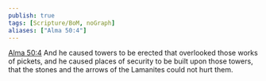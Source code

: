 ```yaml
---
publish: true
tags: [Scripture/BoM, noGraph]
aliases: ["Alma 50:4"]
---
```

[Alma 50:4](https://churchofjesuschrist.org/study/scriptures/bofm/alma/50?lang=eng&id=p4#p4) And he caused towers to be erected that overlooked those works of pickets, and he caused places of security to be built upon those towers, that the stones and the arrows of the Lamanites could not hurt them.
